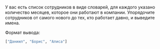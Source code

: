 У вас есть список сотрудников в виде словарей, для каждого указано количество месяцев, которое они работают в компании. Упорядочите сотрудников от самого нового до тех, кто работает давно, и выведите имена.

Формат вывода:
```python
["Даниил", "Борис", "Алиса"]
```